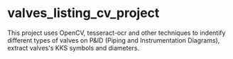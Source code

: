 # valves_listing_cv_project
This project uses OpenCV, tesseract-ocr and other techniques to indentify different types of valves on P&amp;ID (Piping and Instrumentation Diagrams), extract valves's KKS symbols and diameters.
